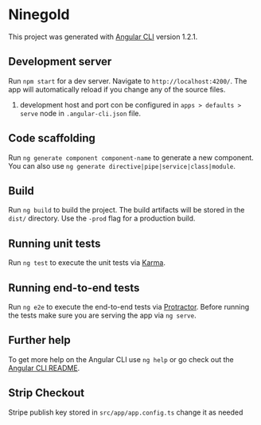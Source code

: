 # Ninegold

This project was generated with [Angular CLI](https://github.com/angular/angular-cli) version 1.2.1.

## Development server

Run `npm start` for a dev server. Navigate to `http://localhost:4200/`. The app will automatically reload if you change any of the source files.
1. development host and port con be configured in `apps > defaults > serve` node in `.angular-cli.json` file.

## Code scaffolding

Run `ng generate component component-name` to generate a new component. You can also use `ng generate directive|pipe|service|class|module`.

## Build

Run `ng build` to build the project. The build artifacts will be stored in the `dist/` directory. Use the `-prod` flag for a production build.

## Running unit tests

Run `ng test` to execute the unit tests via [Karma](https://karma-runner.github.io).

## Running end-to-end tests

Run `ng e2e` to execute the end-to-end tests via [Protractor](http://www.protractortest.org/).
Before running the tests make sure you are serving the app via `ng serve`.

## Further help

To get more help on the Angular CLI use `ng help` or go check out the [Angular CLI README](https://github.com/angular/angular-cli/blob/master/README.md).

## Strip Checkout

Stripe publish key stored in `src/app/app.config.ts` change it as needed
